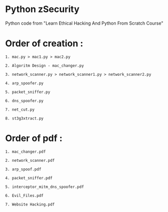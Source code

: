 # Python zSecurity

Python code from "Learn Ethical Hacking And Python From Scratch Course"

# Order of creation :

    1. mac.py > mac1.py > mac2.py

    2. Algoritm Design - mac_changer.py

    3. network_scanner.py > network_scanner1.py > network_scanner2.py

    4. arp_spoofer.py

    5. packet_sniffer.py

    6. dns_spoofer.py

    7. net_cut.py

    8. st3g3xtract.py



# Order of pdf :

    1. mac_changer.pdf

    2. network_scanner.pdf

    3. arp_spoof.pdf

    4. packet_sniffer.pdf

    5. interceptor_mitm_dns_spoofer.pdf

    6. Evil_Files.pdf

    7. Website Hacking.pdf
